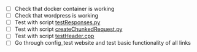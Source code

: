 - [ ] Check that docker container is working
- [ ] Check that wordpress is working
- [ ] Test with script [testResponses.py](tests/testResponses.py)
- [ ] Test with script [createChunkedRequest.py](tests/createChunkedRequest.py)
- [ ] Test with script [testHeader.cpp](tests/testHeader.cpp)
- [ ] Go through config_test website and test basic functionality of all links